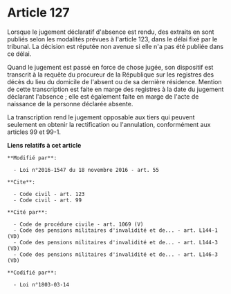# Article 127

Lorsque le jugement déclaratif d'absence est rendu, des extraits en sont publiés selon les modalités prévues à l'article 123,
dans le délai fixé par le tribunal. La décision est réputée non avenue si elle n'a pas été publiée dans ce délai. 

Quand le jugement est passé en force de chose jugée, son dispositif est transcrit à la requête du procureur de la République
sur les registres des décès du lieu du domicile de l'absent ou de sa dernière résidence. Mention de cette transcription est
faite en marge des registres à la date du jugement déclarant l'absence ; elle est également faite en marge de l'acte de
naissance de la personne déclarée absente. 

La transcription rend le jugement opposable aux tiers qui peuvent seulement en obtenir la rectification ou l'annulation,
conformément aux articles 99 et 99-1.

**Liens relatifs à cet article**

	**Modifié par**:

	  - Loi n°2016-1547 du 18 novembre 2016 - art. 55

	**Cite**:

	  - Code civil - art. 123
	  - Code civil - art. 99

	**Cité par**:

	  - Code de procédure civile - art. 1069 (V)
	  - Code des pensions militaires d'invalidité et de... - art. L144-1 (VD)
	  - Code des pensions militaires d'invalidité et de... - art. L144-3 (VD)
	  - Code des pensions militaires d'invalidité et de... - art. L146-3 (VD)

	**Codifié par**:

	  - Loi n°1803-03-14
